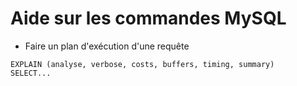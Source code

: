 # Aide sur les commandes MySQL

- Faire un plan d'exécution d'une requête
```
EXPLAIN (analyse, verbose, costs, buffers, timing, summary)
SELECT...
```